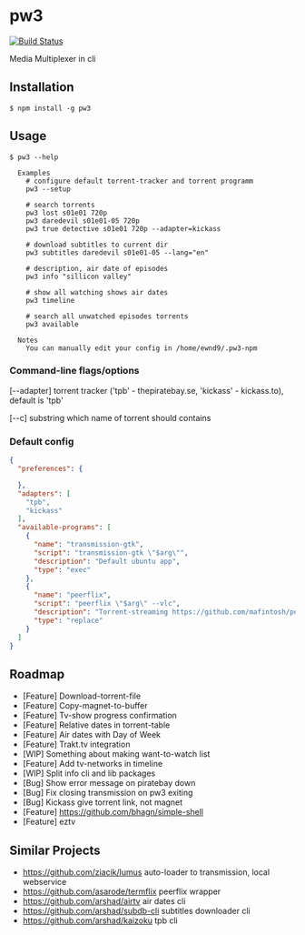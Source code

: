 # pw3

[![Build Status](https://travis-ci.org/ewnd9/pw3.svg?branch=master)](https://travis-ci.org/ewnd9/pw3)

Media Multiplexer in cli

## Installation

```
$ npm install -g pw3
```

## Usage

```
$ pw3 --help

  Examples
    # configure default torrent-tracker and torrent programm
    pw3 --setup

    # search torrents
    pw3 lost s01e01 720p
    pw3 daredevil s01e01-05 720p
    pw3 true detective s01e01 720p --adapter=kickass

    # download subtitles to current dir
    pw3 subtitles daredevil s01e01-05 --lang="en"

    # description, air date of episodes
    pw3 info "sillicon valley"

    # show all watching shows air dates
    pw3 timeline

    # search all unwatched episodes torrents
    pw3 available

  Notes
    You can manually edit your config in /home/ewnd9/.pw3-npm
```

### Command-line flags/options

[--adapter]  torrent tracker ('tpb' - thepiratebay.se, 'kickass' - kickass.to), default is 'tpb'

[--c] substring which name of torrent should contains

### Default config

```json
{
  "preferences": {

  },
  "adapters": [
    "tpb",
    "kickass"
  ],
  "available-programs": [
    {
      "name": "transmission-gtk",
      "script": "transmission-gtk \"$arg\"",
      "description": "Default ubuntu app",
      "type": "exec"
    },
    {
      "name": "peerflix",
      "script": "peerflix \"$arg\" --vlc",
      "description": "Torrent-streaming https://github.com/mafintosh/peerflix",
      "type": "replace"
    }
  ]
}
```

## Roadmap

- [Feature] Download-torrent-file  
- [Feature] Copy-magnet-to-buffer
- [Feature] Tv-show progress confirmation
- [Feature] Relative dates in torrent-table
- [Feature] Air dates with Day of Week
- [Feature] Trakt.tv integration
- [WIP] Something about making want-to-watch list
- [Feature] Add tv-networks in timeline
- [WIP] Split info cli and lib packages
- [Bug] Show error message on piratebay down
- [Bug] Fix closing transmission on pw3 exiting
- [Bug] Kickass give torrent link, not magnet
- [Feature] https://github.com/bhagn/simple-shell
- [Feature] eztv

## Similar Projects

- https://github.com/ziacik/lumus auto-loader to transmission, local webservice
- https://github.com/asarode/termflix peerflix wrapper
- https://github.com/arshad/airtv air dates cli
- https://github.com/arshad/subdb-cli subtitles downloader cli
- https://github.com/arshad/kaizoku tpb cli
